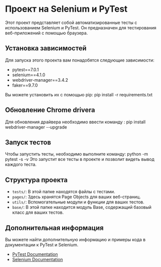 # Проект на Selenium и PyTest

Этот проект представляет собой автоматизированные тесты с использованием Selenium и PyTest. Он предназначен для тестирования веб-приложений с помощью браузера.

## Установка зависимостей

Для запуска этого проекта вам понадобятся следующие зависимости:

- pytest==7.0.1
- selenium==4.1.0
- webdriver-manager==3.4.2
- faker==9.7.0

Вы можете установить их с помощью pip:
    pip install -r requirements.txt

## Обновление Chrome drivera
Для обновления драйвера необходимо ввести команду :
pip install webdriver-manager --upgrade

## Запуск тестов

Чтобы запустить тесты, необходимо выполните команду:
python -m pytest -s -v
Это запустит все тесты в проекте и позволит видеть вывод каждого теста.

## Структура проекта

- `tests/`: В этой папке находятся файлы с тестами.
- `pages/`: Здесь хранятся Page Objects для ваших веб-страниц.
- `utils/`: Вспомогательные модули и функции для ваших тестов.
- `base/`: В этой папке находится модуль Base, содержащий базовый класс для ваших тестов.


## Дополнительная информация

Вы можете найти дополнительную информацию и примеры кода в документации к PyTest и Selenium.

- [PyTest Documentation](https://docs.pytest.org/en/7.0.1/)
- [Selenium Documentation](https://www.selenium.dev/documentation/en/)
